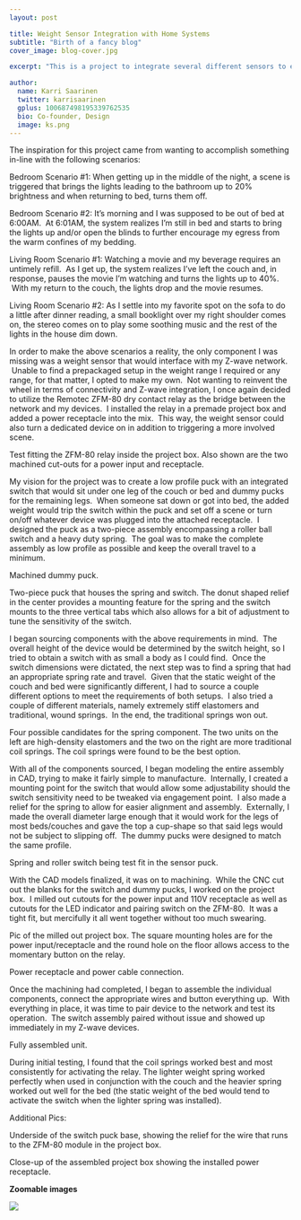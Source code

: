 ```yaml
---
layout: post

title: Weight Sensor Integration with Home Systems
subtitle: "Birth of a fancy blog"
cover_image: blog-cover.jpg

excerpt: "This is a project to integrate several different sensors to enhance the movie-watching experience."

author:
  name: Karri Saarinen
  twitter: karrisaarinen
  gplus: 100687498195339762535 
  bio: Co-founder, Design
  image: ks.png
---
```


The inspiration for this project came from wanting to accomplish something in-line with the following scenarios:

Bedroom Scenario #1:
When getting up in the middle of the night, a scene is triggered that brings the lights leading to the bathroom up to 20% brightness and when returning to bed, turns them off.  

Bedroom Scenario #2:
It’s morning and I was supposed to be out of bed at 6:00AM.  At 6:01AM, the system realizes I’m still in bed and starts to bring the lights up and/or open the blinds to further encourage my egress from the warm confines of my bedding.

Living Room Scenario #1:
Watching a movie and my beverage requires an untimely refill.  As I get up, the system realizes I’ve left the couch and, in response, pauses the movie I’m watching and turns the lights up to 40%.  With my return to the couch, the lights drop and the movie resumes.

Living Room Scenario #2:
As I settle into my favorite spot on the sofa to do a little after dinner reading, a small booklight over my right shoulder comes on, the stereo comes on to play some soothing music and the rest of the lights in the house dim down.

In order to make the above scenarios a reality, the only component I was missing was a weight sensor that would interface with my Z-wave network.  Unable to find a prepackaged setup in the weight range I required or any range, for that matter, I opted to make my own.  Not wanting to reinvent the wheel in terms of connectivity and Z-wave integration, I once again decided to utilize the Remotec ZFM-80 dry contact relay as the bridge between the network and my devices.  I installed the relay in a premade project box and added a power receptacle into the mix.  This way, the weight sensor could also turn a dedicated device on in addition to triggering a more involved scene.

Test fitting the ZFM-80 relay inside the project box.  Also shown are the two machined cut-outs for a power input and receptacle.

My vision for the project was to create a low profile puck with an integrated switch that would sit under one leg of the couch or bed and dummy pucks for the remaining legs.  When someone sat down or got into bed, the added weight would trip the switch within the puck and set off a scene or turn on/off whatever device was plugged into the attached receptacle.  I designed the puck as a two-piece assembly encompassing a roller ball switch and a heavy duty spring.  The goal was to make the complete assembly as low profile as possible and keep the overall travel to a minimum.


Machined dummy puck.


Two-piece puck that houses the spring and switch.  The donut shaped relief in the center provides a mounting feature for the spring and the switch mounts to the three vertical tabs which also allows for a bit of adjustment to tune the sensitivity of the switch.

I began sourcing components with the above requirements in mind.  The overall height of the device would be determined by the switch height, so I tried to obtain a switch with as small a body as I could find.  Once the switch dimensions were dictated, the next step was to find a spring that had an appropriate spring rate and travel.  Given that the static weight of the couch and bed were significantly different, I had to source a couple different options to meet the requirements of both setups.  I also tried a couple of different materials, namely extremely stiff elastomers and traditional, wound springs.  In the end, the traditional springs won out.


Four possible candidates for the spring component.  The two units on the left are high-density elastomers and the two on the right are more traditional coil springs.  The coil springs were found to be the best option.

With all of the components sourced, I began modeling the entire assembly in CAD, trying to make it fairly simple to manufacture.  Internally, I created a mounting point for the switch that would allow some adjustability should the switch sensitivity need to be tweaked via engagement point.  I also made a relief for the spring to allow for easier alignment and assembly.  Externally, I made the overall diameter large enough that it would work for the legs of most beds/couches and gave the top a cup-shape so that said legs would not be subject to slipping off.  The dummy pucks were designed to match the same profile.  

Spring and roller switch being test fit in the sensor puck.

With the CAD models finalized, it was on to machining.  While the CNC cut out the blanks for the switch and dummy pucks, I worked on the project box.  I milled out cutouts for the power input and 110V receptacle as well as cutouts for the LED indicator and pairing switch on the ZFM-80.  It was a tight fit, but mercifully it all went together without too much swearing.

Pic of the milled out project box.  The square mounting holes are for the power input/receptacle and the round hole on the floor allows access to the momentary button on the relay.


Power receptacle and power cable connection.

Once the machining had completed, I began to assemble the individual components, connect the appropriate wires and button everything up.  With everything in place, it was time to pair device to the network and test its operation.  The switch assembly paired without issue and showed up immediately in my Z-wave devices.


Fully assembled unit.

During initial testing, I found that the coil springs worked best and most consistently for activating the relay.  The lighter weight spring worked perfectly when used in conjunction with the couch and the heavier spring worked out well for the bed (the static weight of the bed would tend to activate the switch when the lighter spring was installed).


Additional Pics:

Underside of the switch puck base, showing the relief for the wire that runs to the ZFM-80 module in the project box.


Close-up of the assembled project box showing the installed power receptacle.

**Zoomable images**
<div class="full zoomable"><img src="{{ site.baseurl}}/images/incorporated.jpg"></div>
